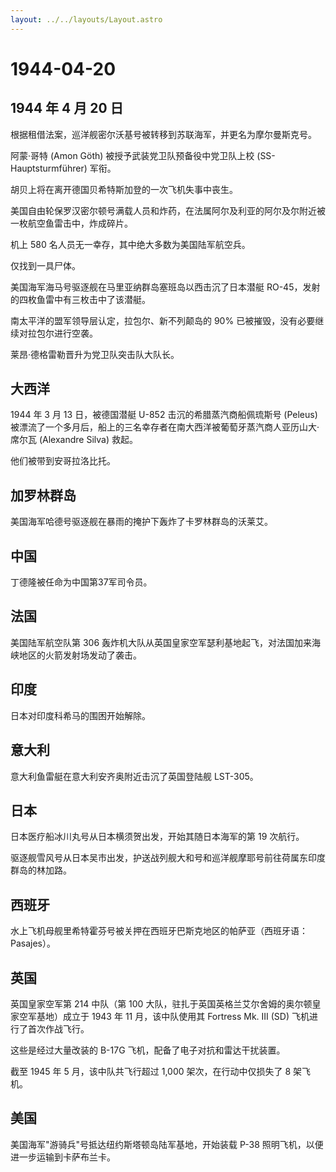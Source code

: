 ```yaml
---
layout: ../../layouts/Layout.astro
---
```


# 1944-04-20

## 1944 年 4 月 20 日

根据租借法案，巡洋舰密尔沃基号被转移到苏联海军，并更名为摩尔曼斯克号。

阿蒙·哥特 (Amon Göth) 被授予武装党卫队预备役中党卫队上校
(SS-Hauptsturmführer) 军衔。

胡贝上将在离开德国贝希特斯加登的一次飞机失事中丧生。

美国自由轮保罗汉密尔顿号满载人员和炸药，在法属阿尔及利亚的阿尔及尔附近被一枚航空鱼雷击中，炸成碎片。

机上 580 名人员无一幸存，其中绝大多数为美国陆军航空兵。

仅找到一具尸体。

美国海军海马号驱逐舰在马里亚纳群岛塞班岛以西击沉了日本潜艇
RO-45，发射的四枚鱼雷中有三枚击中了该潜艇。

南太平洋的盟军领导层认定，拉包尔、新不列颠岛的 90%
已被摧毁，没有必要继续对拉包尔进行空袭。

莱昂·德格雷勒晋升为党卫队突击队大队长。

## 大西洋

1944 年 3 月 13 日，被德国潜艇 U-852 击沉的希腊蒸汽商船佩琉斯号 (Peleus)
被漂流了一个多月后，船上的三名幸存者在南大西洋被葡萄牙蒸汽商人亚历山大·席尔瓦
(Alexandre Silva) 救起。

他们被带到安哥拉洛比托。

## 加罗林群岛

美国海军哈德号驱逐舰在暴雨的掩护下轰炸了卡罗林群岛的沃莱艾。

## 中国

丁德隆被任命为中国第37军司令员。

## 法国

美国陆军航空队第 306
轰炸机大队从英国皇家空军瑟利基地起飞，对法国加来海峡地区的火箭发射场发动了袭击。

## 印度

日本对印度科希马的围困开始解除。

## 意大利

意大利鱼雷艇在意大利安齐奥附近击沉了英国登陆舰 LST-305。

## 日本

日本医疗船冰川丸号从日本横须贺出发，开始其随日本海军的第 19 次航行。

驱逐舰雪风号从日本吴市出发，护送战列舰大和号和巡洋舰摩耶号前往荷属东印度群岛的林加路。

## 西班牙

水上飞机母舰里希特霍芬号被关押在西班牙巴斯克地区的帕萨亚（西班牙语：Pasajes）。

## 英国

英国皇家空军第 214 中队（第 100
大队，驻扎于英国英格兰艾尔舍姆的奥尔顿皇家空军基地）成立于 1943 年 11
月，该中队使用其 Fortress Mk. III (SD) 飞机进行了首次作战飞行。

这些是经过大量改装的 B-17G 飞机，配备了电子对抗和雷达干扰装置。

截至 1945 年 5 月，该中队共飞行超过 1,000 架次，在行动中仅损失了 8
架飞机。

## 美国

美国海军"游骑兵"号抵达纽约斯塔顿岛陆军基地，开始装载 P-38
照明飞机，以便进一步运输到卡萨布兰卡。